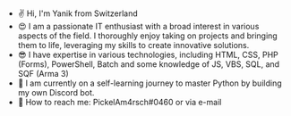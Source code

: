 - :v: Hi, I'm Yanik from Switzerland
- :heart_eyes: I am a passionate IT enthusiast with a broad interest in various aspects of the field. I thoroughly enjoy taking on projects and bringing them to life, leveraging my skills to create innovative solutions.
- :sunglasses: I have expertise in various technologies, including HTML, CSS, PHP (Forms), PowerShell, Batch and some knowledge of JS, VBS, SQL, and SQF (Arma 3)
- :school: I am currently on a self-learning journey to master Python by building my own Discord bot.
- :email: How to reach me: PickelAm4rsch#0460 or via e-mail
